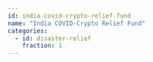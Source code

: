 ```yaml
---
id: india-covid-crypto-relief-fund
name: "India COVID-Crypto Relief Fund"
categories:
  - id: disaster-relief
    fraction: 1
--- 
```

